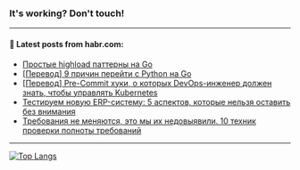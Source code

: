 ### It's working? Don't touch!

---
<!--
#### 🛠️ Technical stack:

![C++](https://img.shields.io/badge/C++-informational?logo=c%2B%2B&style=flat&logoColor=white&color=9C033A)
![Java](https://img.shields.io/badge/Java-informational?logo=java&style=flat&logoColor=white&color=007396)
![Kotlin](https://img.shields.io/badge/Kotlin-informational?logo=Kotlin&style=flat&logoColor=white&color=0095D5)
![JS](https://img.shields.io/badge/JS-informational?logo=javaScript&style=flat&logoColor=black&color=F7Df1E) <br>
![HTML5](https://img.shields.io/badge/HTML5-informational?logo=html5&style=flat&logoColor=white&color=E34F26)
![CSS3](https://img.shields.io/badge/CSS3-informational?logo=css3&style=flat&logoColor=white&color=157286)
![Sass](https://img.shields.io/badge/Saas-informational?logo=sass&style=flat&logoColor=white&color=hotpink)
![PHP](https://img.shields.io/badge/PHP-informational?logo=php&style=flat&logoColor=white&color=777BB4) <br>
![WebPAck](https://img.shields.io/badge/WebPack-informational?logo=webPack&style=flat&logoColor=white&color=FF6F00)
![Bootstrap](https://img.shields.io/badge/Bootstrap-informational?logo=Bootstrap&style=flat&logoColor=white&color=7952B3)
![MySQL](https://img.shields.io/badge/MySQL-informational?logo=MySQL&style=flat&logoColor=white&color=00f) <br>
![NodeJS](https://img.shields.io/badge/NodeJS-informational?logo=node.js&style=flat&logoColor=white&color=43853D)
![Spring](https://img.shields.io/badge/Spring-informational?logo=Spring&style=flat&logoColor=white&color=0A9EDC)
![Angular](https://img.shields.io/badge/Vue-informational?logo=vue.js&style=flat&logoColor=white&color=red)
![Git](https://img.shields.io/badge/Git-informational?logo=git&style=flat&logoColor=white&color=darkorange)

___
-->

#### 💬 Latest posts from habr.com:

<!-- BLOG-POST-LIST:START -->
- [Простые highload паттерны на Go](https://habr.com/ru/post/682618/?utm_source=habrahabr&utm_medium=rss&utm_campaign=682618)
- [[Перевод] 9 причин перейти с Python на Go](https://habr.com/ru/post/682084/?utm_source=habrahabr&utm_medium=rss&utm_campaign=682084)
- [[Перевод] Pre-Commit хуки, о которых DevOps-инженер должен знать, чтобы управлять Kubernetes](https://habr.com/ru/post/682612/?utm_source=habrahabr&utm_medium=rss&utm_campaign=682612)
- [Тестируем новую ERP-систему: 5 аспектов, которые нельзя оставить без внимания](https://habr.com/ru/post/682606/?utm_source=habrahabr&utm_medium=rss&utm_campaign=682606)
- [Требования не меняются, это мы их недовыявили. 10 техник проверки полноты требований](https://habr.com/ru/post/682598/?utm_source=habrahabr&utm_medium=rss&utm_campaign=682598)
<!-- BLOG-POST-LIST:END -->

---

[![Top Langs](https://github-readme-stats.vercel.app/api/top-langs/?username=zloylis&layout=compact&hide_border=true&theme=dracula)](https://github.com/zloylis)
